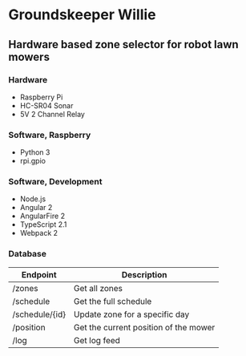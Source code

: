 # Groundskeeper Willie
## Hardware based zone selector for robot lawn mowers

### Hardware
* Raspberry Pi
* HC-SR04 Sonar
* 5V 2 Channel Relay

### Software, Raspberry
* Python 3
* rpi.gpio

### Software, Development
* Node.js
* Angular 2
* AngularFire 2
* TypeScript 2.1
* Webpack 2

### Database

| Endpoint | Description |
| ------------- |-------------|
| /zones | Get all zones |
| /schedule | Get the full schedule |
| /schedule/{id} | Update zone for a specific day |
| /position | Get the current position of the mower |
| /log | Get log feed |